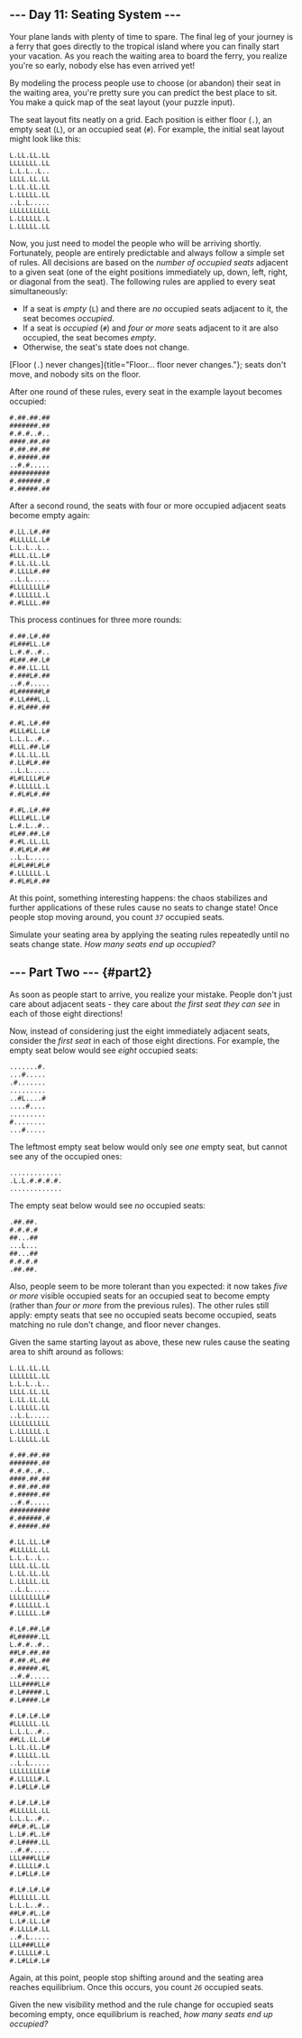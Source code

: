 ## \-\-- Day 11: Seating System \-\--

Your plane lands with plenty of time to spare. The final leg of your
journey is a ferry that goes directly to the tropical island where you
can finally start your vacation. As you reach the waiting area to board
the ferry, you realize you\'re so early, nobody else has even arrived
yet!

By modeling the process people use to choose (or abandon) their seat in
the waiting area, you\'re pretty sure you can predict the best place to
sit. You make a quick map of the seat layout (your puzzle input).

The seat layout fits neatly on a grid. Each position is either floor
(`.`), an empty seat (`L`), or an occupied seat (`#`). For example, the
initial seat layout might look like this:

    L.LL.LL.LL
    LLLLLLL.LL
    L.L.L..L..
    LLLL.LL.LL
    L.LL.LL.LL
    L.LLLLL.LL
    ..L.L.....
    LLLLLLLLLL
    L.LLLLLL.L
    L.LLLLL.LL

Now, you just need to model the people who will be arriving shortly.
Fortunately, people are entirely predictable and always follow a simple
set of rules. All decisions are based on the *number of occupied seats*
adjacent to a given seat (one of the eight positions immediately up,
down, left, right, or diagonal from the seat). The following rules are
applied to every seat simultaneously:

-   If a seat is *empty* (`L`) and there are *no* occupied seats
    adjacent to it, the seat becomes *occupied*.
-   If a seat is *occupied* (`#`) and *four or more* seats adjacent to
    it are also occupied, the seat becomes *empty*.
-   Otherwise, the seat\'s state does not change.

[Floor (`.`) never changes]{title="Floor... floor never changes."};
seats don\'t move, and nobody sits on the floor.

After one round of these rules, every seat in the example layout becomes
occupied:

    #.##.##.##
    #######.##
    #.#.#..#..
    ####.##.##
    #.##.##.##
    #.#####.##
    ..#.#.....
    ##########
    #.######.#
    #.#####.##

After a second round, the seats with four or more occupied adjacent
seats become empty again:

    #.LL.L#.##
    #LLLLLL.L#
    L.L.L..L..
    #LLL.LL.L#
    #.LL.LL.LL
    #.LLLL#.##
    ..L.L.....
    #LLLLLLLL#
    #.LLLLLL.L
    #.#LLLL.##

This process continues for three more rounds:

    #.##.L#.##
    #L###LL.L#
    L.#.#..#..
    #L##.##.L#
    #.##.LL.LL
    #.###L#.##
    ..#.#.....
    #L######L#
    #.LL###L.L
    #.#L###.##

    #.#L.L#.##
    #LLL#LL.L#
    L.L.L..#..
    #LLL.##.L#
    #.LL.LL.LL
    #.LL#L#.##
    ..L.L.....
    #L#LLLL#L#
    #.LLLLLL.L
    #.#L#L#.##

    #.#L.L#.##
    #LLL#LL.L#
    L.#.L..#..
    #L##.##.L#
    #.#L.LL.LL
    #.#L#L#.##
    ..L.L.....
    #L#L##L#L#
    #.LLLLLL.L
    #.#L#L#.##

At this point, something interesting happens: the chaos stabilizes and
further applications of these rules cause no seats to change state! Once
people stop moving around, you count *`37`* occupied seats.

Simulate your seating area by applying the seating rules repeatedly
until no seats change state. *How many seats end up occupied?*


## \-\-- Part Two \-\-- {#part2}

As soon as people start to arrive, you realize your mistake. People
don\'t just care about adjacent seats - they care about *the first seat
they can see* in each of those eight directions!

Now, instead of considering just the eight immediately adjacent seats,
consider the *first seat* in each of those eight directions. For
example, the empty seat below would see *eight* occupied seats:

    .......#.
    ...#.....
    .#.......
    .........
    ..#L....#
    ....#....
    .........
    #........
    ...#.....

The leftmost empty seat below would only see *one* empty seat, but
cannot see any of the occupied ones:

    .............
    .L.L.#.#.#.#.
    .............

The empty seat below would see *no* occupied seats:

    .##.##.
    #.#.#.#
    ##...##
    ...L...
    ##...##
    #.#.#.#
    .##.##.

Also, people seem to be more tolerant than you expected: it now takes
*five or more* visible occupied seats for an occupied seat to become
empty (rather than *four or more* from the previous rules). The other
rules still apply: empty seats that see no occupied seats become
occupied, seats matching no rule don\'t change, and floor never changes.

Given the same starting layout as above, these new rules cause the
seating area to shift around as follows:

    L.LL.LL.LL
    LLLLLLL.LL
    L.L.L..L..
    LLLL.LL.LL
    L.LL.LL.LL
    L.LLLLL.LL
    ..L.L.....
    LLLLLLLLLL
    L.LLLLLL.L
    L.LLLLL.LL

    #.##.##.##
    #######.##
    #.#.#..#..
    ####.##.##
    #.##.##.##
    #.#####.##
    ..#.#.....
    ##########
    #.######.#
    #.#####.##

    #.LL.LL.L#
    #LLLLLL.LL
    L.L.L..L..
    LLLL.LL.LL
    L.LL.LL.LL
    L.LLLLL.LL
    ..L.L.....
    LLLLLLLLL#
    #.LLLLLL.L
    #.LLLLL.L#

    #.L#.##.L#
    #L#####.LL
    L.#.#..#..
    ##L#.##.##
    #.##.#L.##
    #.#####.#L
    ..#.#.....
    LLL####LL#
    #.L#####.L
    #.L####.L#

    #.L#.L#.L#
    #LLLLLL.LL
    L.L.L..#..
    ##LL.LL.L#
    L.LL.LL.L#
    #.LLLLL.LL
    ..L.L.....
    LLLLLLLLL#
    #.LLLLL#.L
    #.L#LL#.L#

    #.L#.L#.L#
    #LLLLLL.LL
    L.L.L..#..
    ##L#.#L.L#
    L.L#.#L.L#
    #.L####.LL
    ..#.#.....
    LLL###LLL#
    #.LLLLL#.L
    #.L#LL#.L#

    #.L#.L#.L#
    #LLLLLL.LL
    L.L.L..#..
    ##L#.#L.L#
    L.L#.LL.L#
    #.LLLL#.LL
    ..#.L.....
    LLL###LLL#
    #.LLLLL#.L
    #.L#LL#.L#

Again, at this point, people stop shifting around and the seating area
reaches equilibrium. Once this occurs, you count *`26`* occupied seats.

Given the new visibility method and the rule change for occupied seats
becoming empty, once equilibrium is reached, *how many seats end up
occupied?*
